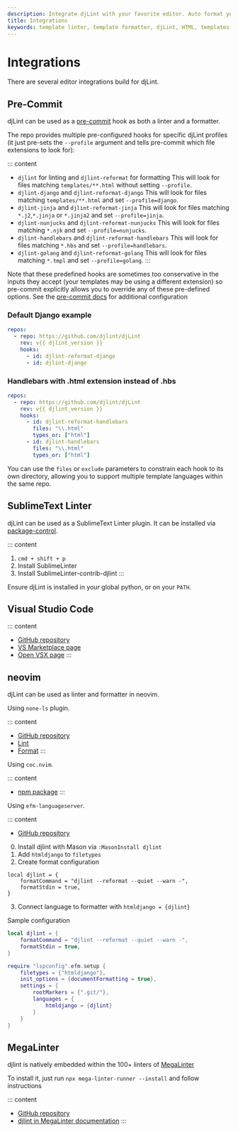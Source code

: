 ```yaml
---
description: Integrate djLint with your favorite editor. Auto format your templates with Pre-Commit. Lint with SublimeText.
title: Integrations
keywords: template linter, template formatter, djLint, HTML, templates, formatter, linter, integrations
---
```


# Integrations

There are several editor integrations build for djLint.

## Pre-Commit

djLint can be used as a [pre-commit](https://pre-commit.com) hook as both a linter and a formatter.

The repo provides multiple pre-configured hooks for specific djLint profiles (it just pre-sets the `--profile` argument and tells pre-commit which file extensions to look for):

::: content

- `djlint` for linting and `djlint-reformat` for formatting
  This will look for files matching `templates/**.html` without setting `--profile`.
- `djlint-django` and `djlint-reformat-django`
  This will look for files matching `templates/**.html` and set `--profile=django`.
- `djlint-jinja` and `djlint-reformat-jinja`
  This will look for files matching `*.j2`,`*.jinja` or `*.jinja2` and set `--profile=jinja`.
- `djlint-nunjucks` and `djlint-reformat-nunjucks`
  This will look for files matching `*.njk` and set `--profile=nunjucks`.
- `djlint-handlebars` and `djlint-reformat-handlebars`
  This will look for files matching `*.hbs` and set `--profile=handlebars`.
- `djlint-golang` and `djlint-reformat-golang`
  This will look for files matching `*.tmpl` and set `--profile=golang`.
  :::

Note that these predefined hooks are sometimes too conservative in the inputs they accept (your templates may be using a different extension) so pre-commit explicitly allows you to override any of these pre-defined options. See the [pre-commit docs](https://pre-commit.com/#pre-commit-configyaml---hooks) for additional configuration

### Default Django example

```yaml
repos:
  - repo: https://github.com/djlint/djLint
    rev: v{{ djlint_version }}
    hooks:
      - id: djlint-reformat-django
      - id: djlint-django
```

### Handlebars with .html extension instead of .hbs

```yaml
repos:
  - repo: https://github.com/djlint/djLint
    rev: v{{ djlint_version }}
    hooks:
      - id: djlint-reformat-handlebars
        files: "\\.html"
        types_or: ["html"]
      - id: djlint-handlebars
        files: "\\.html"
        types_or: ["html"]
```

You can use the `files` or `exclude` parameters to constrain each hook to its own directory, allowing you to support multiple template languages within the same repo.

## SublimeText Linter

djLint can be used as a SublimeText Linter plugin. It can be installed via [package-control](https://packagecontrol.io/packages/SublimeLinter-contrib-djlint).

::: content

1. `cmd + shift + p`
2. Install SublimeLinter
3. Install SublimeLinter-contrib-djlint
   :::

Ensure djLint is installed in your global python, or on your `PATH`.

## Visual Studio Code

::: content

- [GitHub repository](https://github.com/djlint/djlint-vscode)
- [VS Marketplace page](https://marketplace.visualstudio.com/items?itemName=monosans.djlint)
- [Open VSX page](https://open-vsx.org/extension/monosans/djlint)
  :::

## neovim

djLint can be used as linter and formatter in neovim.

Using `none-ls` plugin.

::: content

- [GitHub repository](https://github.com/nvimtools/none-ls.nvim)
- [Lint](https://github.com/nvimtools/none-ls.nvim/blob/main/doc/BUILTINS.md#djlint)
- [Format](https://github.com/nvimtools/none-ls.nvim/blob/main/doc/BUILTINS.md#djlint-1)
  :::

Using `coc.nvim`.

::: content

- [npm package](https://www.npmjs.com/package/coc-htmldjango)
  :::

Using `efm-languageserver`.

::: content

- [GitHub repository](https://github.com/mattn/efm-langserver)

0. Install djlint with Mason via `:MasonInstall djlint`
1. Add `htmldjango` to `filetypes`
2. Create format configuration
```
local djlint = {
    formatCommand = "djlint --reformat --quiet --warn -",
    formatStdin = true,
}
```
3. Connect language to formatter with `htmldjango = {djlint}`

Sample configuration
``` lua
local djlint = {
    formatCommand = "djlint --reformat --quiet --warn -",
    formatStdin = true,
}

require "lspconfig".efm.setup {
    filetypes = {"htmldjango"},
    init_options = {documentFormatting = true},
    settings = {
        rootMarkers = {".git/"},
        languages = {
            htmldjango = {djlint}
        }
    }
}
```

## MegaLinter

djlint is natively embedded within the 100+ linters of [MegaLinter](https://megalinter.io)

To install it, just run `npx mega-linter-runner --install` and follow instructions

::: content

- [GitHub repository](https://github.com/oxsecurity/megalinter)
- [djlint in MegaLinter documentation](https://megalinter.io/latest/descriptors/html_djlint/)
  :::
